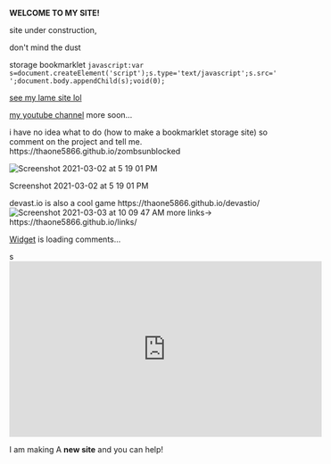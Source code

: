<p><strong>WELCOME TO MY SITE!</strong></p>
<p>site under construction,</p>
<p>don't mind the dust</p>
<p>storage bookmarklet <code>javascript:var s=document.createElement('script');s.type='text/javascript';s.src=' ';document.body.appendChild(s);void(0);</code></p>
<p><a href="https://github.com/thaone5866/codestorage.github.io">see my lame site lol</a></p>
<p><a href="https://www.youtube.com/channel/UCl6Xu7SiGfDcI-KBP54eYtA">my youtube channel</a> more soon...</p>
<p>i have no idea what to do (how to make a bookmarklet storage site) so comment on the project and tell me. https://thaone5866.github.io/zombsunblocked</p>
<div class="figure">
<img src="https://user-images.githubusercontent.com/77510164/109983626-02af8b00-7cd1-11eb-8e76-cd71e8db87e7.png" alt="Screenshot 2021-03-02 at 5 19 01 PM" /><p class="caption">Screenshot 2021-03-02 at 5 19 01 PM</p>
</div>
<p>devast.io is also a cool game https://thaone5866.github.io/devastio/ <img src="https://user-images.githubusercontent.com/77510164/109983975-59b56000-7cd1-11eb-91da-5e650fc48b92.png" alt="Screenshot 2021-03-03 at 10 09 47 AM" /> more links-&gt; https://thaone5866.github.io/links/</p>
<!-- begin wwww.htmlcommentbox.com -->
 <div id="HCB_comment_box">
<a href="http://www.htmlcommentbox.com">Widget</a> is loading comments...
</div>
 
<link rel="stylesheet" type="text/css" href="https://www.htmlcommentbox.com/static/skins/bootstrap/twitter-bootstrap.css?v=0" />
<script type="text/javascript" id="hcb"> /*<!--*/ if(!window.hcb_user){hcb_user={};} (function(){var s=document.createElement("script"), l=hcb_user.PAGE || (""+window.location).replace(/'/g,"%27"), h="https://www.htmlcommentbox.com";s.setAttribute("type","text/javascript");s.setAttribute("src", h+"/jread?page="+encodeURIComponent(l).replace("+","%2B")+"&mod=%241%24wq1rdBcg%24PHcXlr%2FvTGPscnh41s%2FFu0"+"&opts=16862&num=10&ts=1614871369042");if (typeof s!="undefined") document.getElementsByTagName("head")[0].appendChild(s);})(); /*-->*/ </script>
<!-- end www.htmlcommentbox.com -->


<p>s<br /><iframe width="560" height="315" src="https://www.youtube.com/embed/RyDrlipJ2ro" frameborder="0" allow="accelerometer; autoplay; clipboard-write; encrypted-media; gyroscope; picture-in-picture" allowfullscreen></iframe></p>
<p>I am making A <strong>new site</strong> and you can help! </p>
